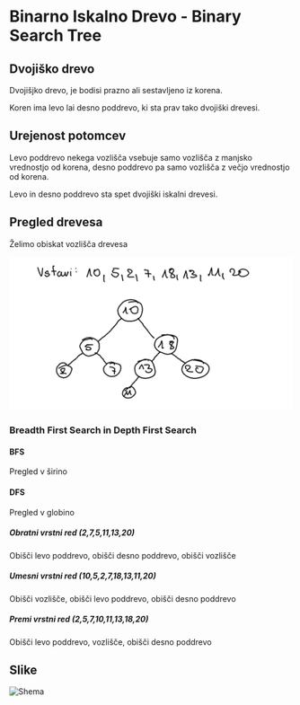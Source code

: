 # Binarno Iskalno Drevo - Binary Search Tree

## Dvojiško drevo

Dvojišjko drevo, je bodisi prazno ali sestavljeno iz korena. 

Koren ima levo lai desno poddrevo, ki sta prav tako dvojiški drevesi.

## Urejenost potomcev

Levo poddrevo nekega vozlišča vsebuje samo vozlišča z manjsko vrednostjo od korena, desno poddrevo pa samo vozlišča z večjo vrednostjo od korena.

Levo in desno poddrevo sta spet dvojiški iskalni drevesi.

## Pregled drevesa

Želimo obiskat vozlišča drevesa

![Drevesa](drevo.png)

### Breadth First Search in Depth First Search

#### BFS

Pregled v širino

#### DFS

Pregled v globino

##### Obratni vrstni red (2,7,5,11,13,20)
Obišči levo poddrevo, obišči desno poddrevo, obišči vozlišče

##### Umesni vrstni red (10,5,2,7,18,13,11,20)
Obišči vozlišče, obišči levo poddrevo, obišči desno poddrevo

##### Premi vrstni red (2,5,7,10,11,13,18,20)
Obišči levo poddrevo, vozlišče, obišči desno poddrevo

## Slike

![Shema](shema.png)